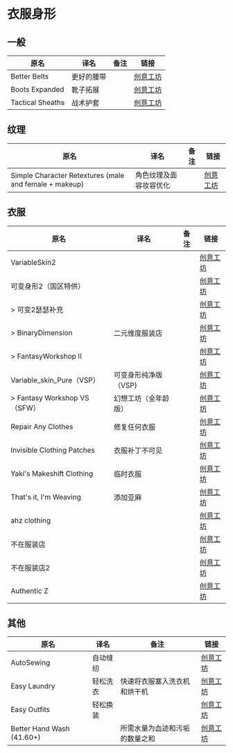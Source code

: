# 衣服身形

## 一般

| 原名             | 译名       | 备注 | 链接                                                                          |
| ---------------- | ---------- | ---- | ----------------------------------------------------------------------------- |
| Better Belts     | 更好的腰带 |      | [创意工坊](https://steamcommunity.com/sharedfiles/filedetails/?id=2127583399) |
| Boots Expanded   | 靴子拓展   |      | [创意工坊](https://steamcommunity.com/sharedfiles/filedetails/?id=2850935956) |
| Tactical Sheaths | 战术护套   |      | [创意工坊](https://steamcommunity.com/sharedfiles/filedetails/?id=2839025395) |

## 纹理

| 原名                                                   | 译名                   | 备注 | 链接                                                                          |
| ------------------------------------------------------ | ---------------------- | ---- | ----------------------------------------------------------------------------- |
| Simple Character Retextures (male and female + makeup) | 角色纹理及面容妆容优化 |      | [创意工坊](https://steamcommunity.com/sharedfiles/filedetails/?id=2803364788) |

## 衣服

| 原名                         | 译名                 | 备注 | 链接                                                                          |
| ---------------------------- | -------------------- | ---- | ----------------------------------------------------------------------------- |
| VariableSkin2                |                      |      | [创意工坊](https://steamcommunity.com/sharedfiles/filedetails/?id=3034344638) |
| 可变身形2（国区特供）        |                      |      | [创意工坊](https://steamcommunity.com/sharedfiles/filedetails/?id=3032635536) |
| > 可变2瑟瑟补充              |                      |      | [创意工坊](https://steamcommunity.com/sharedfiles/filedetails/?id=3033103176) |
| > BinaryDimension            | 二元维度服装店       |      | [创意工坊](https://steamcommunity.com/sharedfiles/filedetails/?id=2968800219) |
| > FantasyWorkshop II         |                      |      | [创意工坊](https://steamcommunity.com/sharedfiles/filedetails/?id=3031388630) |
| Variable_skin_Pure（VSP）    | 可变身形纯净版（VSP) |      | [创意工坊](https://steamcommunity.com/sharedfiles/filedetails/?id=2900538443) |
| > Fantasy Workshop VS（SFW） | 幻想工坊（全年龄版） |      | [创意工坊](https://steamcommunity.com/sharedfiles/filedetails/?id=2932222166) |
| Repair Any Clothes           | 修复任何衣服         |      | [创意工坊](https://steamcommunity.com/sharedfiles/filedetails/?id=2142622992) |
| Invisible Clothing Patches   | 衣服补丁不可见       |      | [创意工坊](https://steamcommunity.com/sharedfiles/filedetails/?id=2464748152) |
| Yaki's Makeshift Clothing    | 临时衣服             |      | [创意工坊](https://steamcommunity.com/sharedfiles/filedetails/?id=2827080218) |
| That's it, I'm Weaving       | 添加亚麻             |      | [创意工坊](https://steamcommunity.com/sharedfiles/filedetails/?id=2922138439) |
| ahz clothing                 |                      |      | [创意工坊](https://steamcommunity.com/sharedfiles/filedetails/?id=2908013174) |
| 不在服装店                   |                      |      | [创意工坊](https://steamcommunity.com/sharedfiles/filedetails/?id=2810320955) |
| 不在服装店2                  |                      |      | [创意工坊](https://steamcommunity.com/sharedfiles/filedetails/?id=3002641716) |
| Authentic Z                  |                      |      | [创意工坊](https://steamcommunity.com/sharedfiles/filedetails/?id=2335368829) |

## 其他

| 原名                      | 译名     | 备注                           | 链接                                                                          |
| ------------------------- | -------- | ------------------------------ | ----------------------------------------------------------------------------- |
| AutoSewing                | 自动缝纫 |                                | [创意工坊](https://steamcommunity.com/sharedfiles/filedetails/?id=2584991527) |
| Easy Laundry              | 轻松洗衣 | 快速将衣服塞入洗衣机和烘干机   | [创意工坊](https://steamcommunity.com/sharedfiles/filedetails/?id=2925034918) |
| Easy Outfits              | 轻松换装 |                                | [创意工坊](https://steamcommunity.com/sharedfiles/filedetails/?id=2927625589) |
| Better Hand Wash (41.60+) |          | 所需水量为血迹和污垢的数量之和 | [创意工坊](https://steamcommunity.com/sharedfiles/filedetails/?id=2594865484) |

